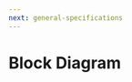 ```yaml
---
next: general-specifications
---
```


# Block Diagram

<rk-img
  src="/assets/images/datasheet/rak8212/block_diagram.png"
  width="100%"
  figure-number="1"
  caption="System Block Diagram"
/>


